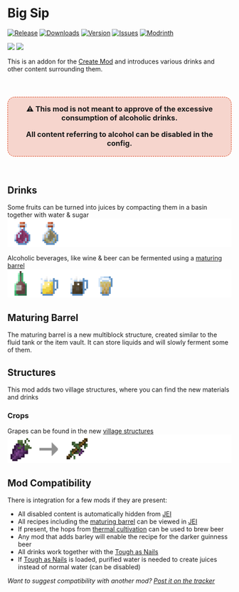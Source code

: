 [JEI]: https://www.curseforge.com/minecraft/mc-mods/jei
[KOTLIN_FORGE_FORGE]: https://www.curseforge.com/minecraft/mc-mods/kotlin-for-forge
[CREATE]: https://www.curseforge.com/minecraft/mc-mods/create
[THERMAL_CULTIVATION]: https://www.curseforge.com/minecraft/mc-mods/jei
[TAN]: https://www.curseforge.com/minecraft/mc-mods/tough-as-nails
[ISSUES]: https://github.com/PssbleTrngle/BigSip/issues
[DOWNLOAD]: https://www.curseforge.com/minecraft/mc-mods/big-sip/files
[CURSEFORGE]: https://www.curseforge.com/minecraft/mc-mods/big-sip
[MODRINTH]: https://modrinth.com/mod/big-sip

<!-- modrinth_exclude.start -->
# Big Sip
[![Release](https://img.shields.io/github/v/release/PssbleTrngle/BigSip?label=Version&sort=semver)][DOWNLOAD]
[![Downloads](http://cf.way2muchnoise.eu/full_653777_downloads.svg)][CURSEFORGE]
[![Version](http://cf.way2muchnoise.eu/versions/653777.svg)][DOWNLOAD]
[![Issues](https://img.shields.io/github/issues/PssbleTrngle/BigSip?label=Issues)][ISSUES]
[![Modrinth](https://modrinth-utils.vercel.app/api/badge/downloads?id=xypSdkxf&logo=true)][MODRINTH]
<!-- modrinth_exclude.end -->

[![](https://img.shields.io/badge/REQUIRES%20KOTLIN%20FOR%20FORGE-blue?logo=curseforge&labelColor=gray&style=for-the-badge)][KOTLIN_FORGE_FORGE]
[![](https://img.shields.io/badge/REQUIRES%20CREATE-gold?logo=curseforge&labelColor=gray&style=for-the-badge)][CREATE]

This is an addon for the [Create Mod][CREATE] and introduces various drinks and other content surrounding them.

<br>
<h3 style='background: #d9391133; border-radius: 1em; border: 1px dashed #d93911; padding: 1em; padding-bottom: 0.2em' align='center'>
⚠️ This mod is not meant to approve of the excessive consumption of alcoholic drinks.

All content referring to alcohol can be disabled in the config.
</h3>
<br>

## Drinks

Some fruits can be turned into juices by compacting them in a basin together with water & sugar
![](https://raw.githubusercontent.com/PssbleTrngle/BigSip/1.18.x/src/main/resources/assets/bigsip/docu/juices.png)

Alcoholic beverages, like wine & beer can be fermented using a [maturing barrel](#maturing-barrel)
![](https://raw.githubusercontent.com/PssbleTrngle/BigSip/1.18.x/src/main/resources/assets/bigsip/docu/alcoholic_drinks.png)


## Maturing Barrel

The maturing barrel is a new multiblock structure, created similar to the fluid tank or the item vault.
It can store liquids and will slowly ferment some of them.

## Structures

This mod adds two village structures, where you can find the new materials and drinks

### Crops

Grapes can be found in the new [village structures](#structures)
![](https://raw.githubusercontent.com/PssbleTrngle/BigSip/1.18.x/src/main/resources/assets/bigsip/docu/grapes.png)

## Mod Compatibility

There is integration for a few mods if they are present:

- All disabled content is automatically hidden from [JEI][JEI]
- All recipes including the [maturing barrel](#maturing-barrel) can be viewed in [JEI][JEI]
- If present, the hops from [thermal cultivation][THERMAL_CULTIVATION] can be used to brew beer
- Any mod that adds barley will enable the recipe for the darker guinness beer
- All drinks work together with the [Tough as Nails][TAN]
- If [Tough as Nails][TAN] is loaded, purified water is needed to create juices instead of normal water (can be disabled)

_Want to suggest compatibility with another mod? [Post it on the tracker][ISSUES]_
